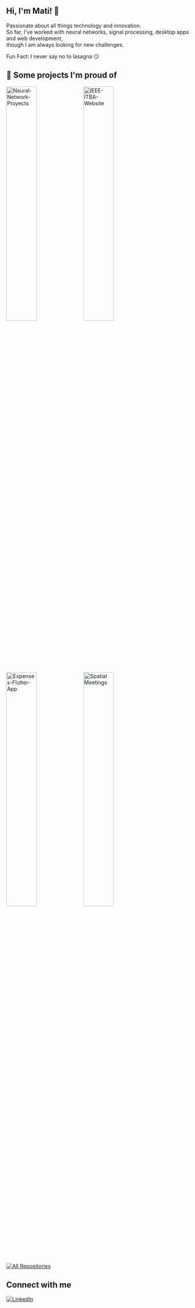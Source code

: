 ## Hi, I'm Mati! 👋

Passionate about all things technology and innovation. \
So far, I've worked with neural networks, signal processing, desktop apps and web development, \
though I am always looking for new challenges.

Fun Fact: I never say no to lasagna 😏

## 📘 Some projects I'm proud of
<p align="left">
    <a href="https://github.com/matifrancois/Neural_Networks"><img width="40%" src="https://github-readme-stats.vercel.app/api/pin/?username=matifrancois&repo=Neural_Networks&theme=algolia&icon_color=FFFFFF&hide_border=true" alt="Neural-Network-Proyects"></a>
    <a href="https://github.com/IEEESBITBA/IEEE-ITBA-website"><img width="40%" src="https://github-readme-stats.vercel.app/api/pin/?username=IEEESBITBA&repo=IEEE-ITBA-website&theme=algolia&icon_color=FFFFFF&hide_border=true" alt="IEEE-ITBA-Website"></a>
    <a href="https://github.com/matifrancois/Expenses-Flutter-App"><img width="40%" src="https://github-readme-stats.vercel.app/api/pin/?username=matifrancois&repo=Expenses-Flutter-App&theme=algolia&icon_color=FFFFFF&hide_border=false" alt="Expenses-Flutter-App"></a>
    <a href="https://github.com/Shawarma-ASSD/spatialmeetings"><img width="40%" src="https://github-readme-stats.vercel.app/api/pin/?username=Shawarma-ASSD&repo=spatialmeetings&theme=algolia&icon_color=FFFFFF&hide_border=true" alt="Spatial Meetings"></a>
</p>
<p align="left">
  <a href="https://github.com/matifrancois?tab=repositories"><img alt="All Repositories" title="All Repositories" src="https://custom-icon-badges.herokuapp.com/badge/-All%20Repos-050F2C?style=for-the-badge&logoColor=white&logo=repo"/></a>
</p>

<h2> Connect with me </h2> <a href="https://www.linkedin.com/in/matias-francois/"><img alt="LinkedIn" title="Twitter" src="https://img.shields.io/badge/-LinkedIn-blue?style=for-the-badge&logo=Linkedin&logoColor=white"/></a>
